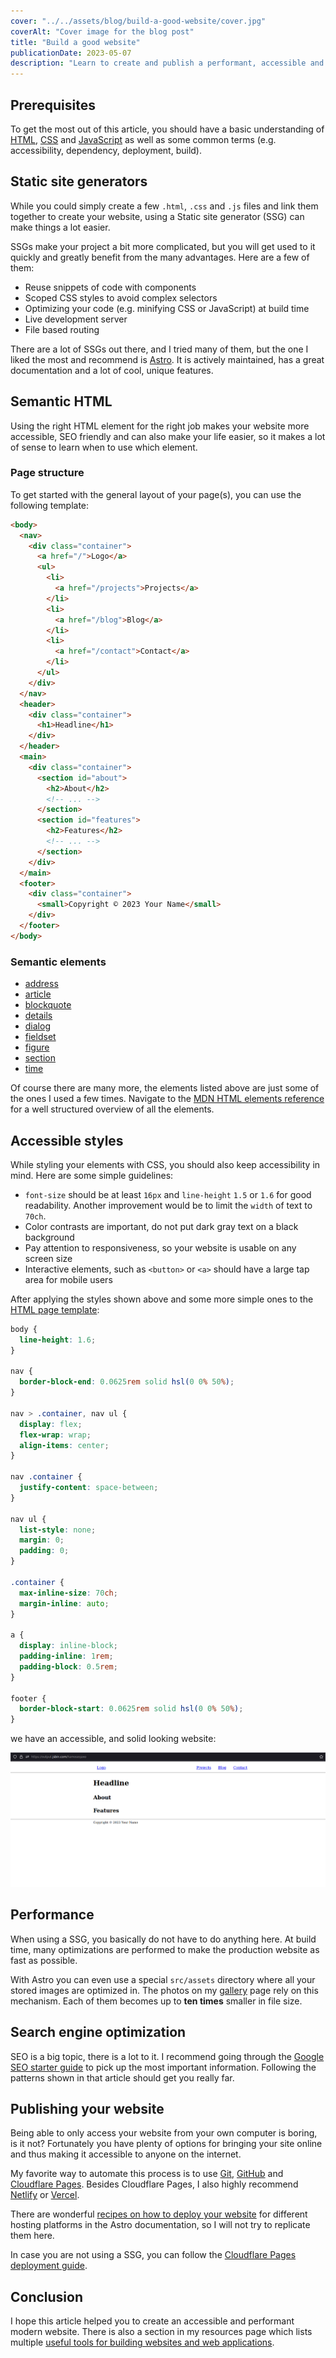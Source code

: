 ```yaml
---
cover: "../../assets/blog/build-a-good-website/cover.jpg"
coverAlt: "Cover image for the blog post"
title: "Build a good website"
publicationDate: 2023-05-07
description: "Learn to create and publish a performant, accessible and SEO friendly website."
---
```


## Prerequisites

To get the most out of this article, you should have a basic understanding of [HTML](https://developer.mozilla.org/en-US/docs/Learn/HTML), [CSS](https://developer.mozilla.org/en-US/docs/Learn/CSS) and [JavaScript](https://developer.mozilla.org/en-US/docs/Learn/JavaScript) as well as some common terms (e.g. accessibility, dependency, deployment, build).

## Static site generators

While you could simply create a few `.html`, `.css` and `.js` files and link them together to create your website, using a Static site generator (SSG) can make things a lot easier.

SSGs make your project a bit more complicated, but you will get used to it quickly and greatly benefit from the many advantages. Here are a few of them:

- Reuse snippets of code with components
- Scoped CSS styles to avoid complex selectors
- Optimizing your code (e.g. minifying CSS or JavaScript) at build time
- Live development server
- File based routing

There are a lot of SSGs out there, and I tried many of them, but the one I liked the most and recommend is [Astro](https://astro.build/). It is actively maintained, has a great documentation and a lot of cool, unique features.

## Semantic HTML

Using the right HTML element for the right job makes your website more accessible, SEO friendly and can also make your life easier, so it makes a lot of sense to learn when to use which element. 

### Page structure

To get started with the general layout of your page(s), you can use the following template:

```html
<body>
  <nav>
    <div class="container">
      <a href="/">Logo</a>
      <ul>
        <li>
          <a href="/projects">Projects</a>
        </li>
        <li>
          <a href="/blog">Blog</a>
        </li>
        <li>
          <a href="/contact">Contact</a>
        </li>
      </ul>
    </div>
  </nav>
  <header>
    <div class="container">
      <h1>Headline</h1>
    </div>
  </header>
  <main>
    <div class="container">
      <section id="about">
        <h2>About</h2>
        <!-- ... -->
      </section>
      <section id="features">
        <h2>Features</h2>
        <!-- ... -->
      </section>
    </div>
  </main>
  <footer>
    <div class="container">
      <small>Copyright © 2023 Your Name</small>
    </div>
  </footer>
</body>
```

### Semantic elements

- [address](https://developer.mozilla.org/en-US/docs/Web/HTML/Element/address)
- [article](https://developer.mozilla.org/en-US/docs/Web/HTML/Element/article)
- [blockquote](https://developer.mozilla.org/en-US/docs/Web/HTML/Element/blockquote)
- [details](https://developer.mozilla.org/en-US/docs/Web/HTML/Element/details)
- [dialog](https://developer.mozilla.org/en-US/docs/Web/HTML/Element/dialog)
- [fieldset](https://developer.mozilla.org/en-US/docs/Web/HTML/Element/fieldset)
- [figure](https://developer.mozilla.org/en-US/docs/Web/HTML/Element/figure)
- [section](https://developer.mozilla.org/en-US/docs/Web/HTML/Element/section)
- [time](https://developer.mozilla.org/en-US/docs/Web/HTML/Element/time)

Of course there are many more, the elements listed above are just some of the ones I used a few times. Navigate to the [MDN HTML elements reference](https://developer.mozilla.org/en-US/docs/Web/HTML/Element) for a well structured overview of all the elements.

## Accessible styles

While styling your elements with CSS, you should also keep accessibility in mind. Here are some simple guidelines:

- `font-size` should be at least `16px` and `line-height` `1.5` or `1.6`  for good readability. Another improvement would be to limit the `width` of text to `70ch`.
- Color contrasts are important, do not put dark gray text on a black background
- Pay attention to responsiveness, so your website is usable on any screen size
- Interactive elements, such as `<button>` or `<a>` should have a large tap area for mobile users

After applying the styles shown above and some more simple ones to the [HTML page template](#page-structure):

```css
body {
  line-height: 1.6;
}

nav {
  border-block-end: 0.0625rem solid hsl(0 0% 50%);
}

nav > .container, nav ul {
  display: flex;
  flex-wrap: wrap;
  align-items: center;
}

nav .container {
  justify-content: space-between;
}

nav ul {
  list-style: none;
  margin: 0;
  padding: 0;
}

.container {
  max-inline-size: 70ch;
  margin-inline: auto;
}

a {
  display: inline-block;
  padding-inline: 1rem;
  padding-block: 0.5rem;
}

footer {
  border-block-start: 0.0625rem solid hsl(0 0% 50%);
}
```

we have an accessible, and solid looking website:

![Accessible website preview](../../assets/blog/build-a-good-website/accessible-website-preview.png)

## Performance 

When using a SSG, you basically do not have to do anything here. At build time, many optimizations are performed to make the production website as fast as possible.

With Astro you can even use a special `src/assets` directory where all your stored images are optimized in. The photos on my [gallery](https://thilohohlt.com/gallery) page rely on this mechanism. Each of them becomes up to **ten times** smaller in file size.


## Search engine optimization

SEO is a big topic, there is a lot to it. I recommend going through the [Google SEO starter guide](https://developers.google.com/search/docs/fundamentals/seo-starter-guide?hl=en&visit_id=638190130030783607-1110661193&rd=1) to pick up the most important information. Following the patterns shown in that article should get you really far.

## Publishing your website

Being able to only access your website from your own computer is boring, is it not? Fortunately you have plenty of options for bringing your site online and thus making it accessible to anyone on the internet.

My favorite way to automate this process is to use [Git](https://git-scm.com/), [GitHub](https://github.com/) and [Cloudflare Pages](https://pages.cloudflare.com/). Besides Cloudflare Pages, I also highly recommend [Netlify](https://www.netlify.com/) or [Vercel](https://vercel.com/).

There are wonderful [recipes on how to deploy your website](https://docs.astro.build/en/guides/deploy/) for different hosting platforms in the Astro documentation, so I will not try to replicate them here.

In case you are not using a SSG, you can follow the [Cloudflare Pages deployment guide](https://developers.cloudflare.com/pages/framework-guides/deploy-anything/).

## Conclusion

I hope this article helped you to create an accessible and performant modern website. There is also a section in my resources page which lists multiple [useful tools for building websites and web applications](https://thilohohlt.com/resources/#build-modern-websites-and-web-applications).